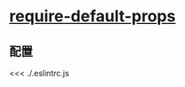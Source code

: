 # [require-default-props](https://github.com/jsx-eslint/eslint-plugin-react/blob/master/docs/rules/require-default-props.md)

## 配置

<<< ./.eslintrc.js
